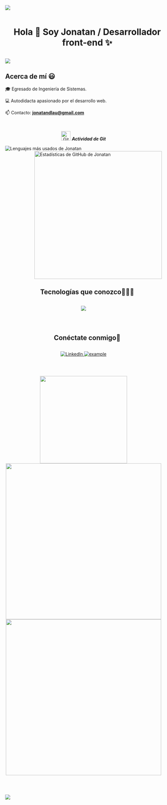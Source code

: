 <img src="https://user-images.githubusercontent.com/73097560/115834477-dbab4500-a447-11eb-908a-139a6edaec5c.gif">


<!-- Titulo -->
<div id="user-content-toc">
  <ul align="center">
    <summary><h1 style="display: inline-block">Hola 👋 Soy Jonatan / Desarrollador front-end ✨ </h1></summary>
  </ul>
</div>

<!-- Bienvenida -->
<p>
  <a href="https://github.com/DenverCoder1/readme-typing-svg"><img src="https://readme-typing-svg.herokuapp.com?&font=IBM+Plex+Sans&color=abcdef&size=20&lines=¡Bienvenido+a+mi+perfil+de+GitHub!;Soy+Desarrollador+Web;Estudie+ingenieria+de+sistemas" /></a>
</p>

<!-- Sobre mi -->
<h2>Acerca de mí 😃</h2>
<p align="left">
🎓 Egresado de Ingeniería de Sistemas.
  
💻 Autodidacta apasionado por el desarrollo web. 

📫 Contacto: **jonatandlau@gmail.com**
  </p>

<br>
<p align="center">
 <img src="https://media.giphy.com/media/W5eoZHPpUx9sapR0eu/giphy.gif" width="30" alt="Git"/>&nbsp;<i><b>Actividad de Git</b></i>
</p>
 
<p>
   <img align="left" src="https://github-readme-stats.vercel.app/api/top-langs?username=jonatanLaureano&langs_count=10&show_icons=true&locale=en&layout=compact&theme=chartreuse-dark" alt="Lenguajes más usados de Jonatan" />
</p>
<p>&nbsp;<img align="right" src="https://github-readme-stats.vercel.app/api?username=jonatanLaureano&show_icons=true&locale=en&theme=chartreuse-dark" alt="Estadísticas de GitHub de Jonatan" width="410"/></p>

<br><br><br><br><br><br><br><br>

<div id="user-content-toc">
  <ul align="center">
    <summary><h2 style="display: inline-block">Tecnologías que conozco👨🏻‍💻</h2></summary>
  </ul>
</div>
<!--tech stack icons-->
<p align="center">
  <a href="https://skillicons.dev">
    <img src="https://skillicons.dev/icons?i=html,css,js,git,cpp,github,gitlab,java,mongodb,mysql,linux,nodejs,postman,py,vite,react,angular,tailwind,ts,vscode,discord,figma" />
  </a>
</p>

<br>
<!-- Connect with me -->

<div id="user-content-toc">
  <ul align="center">
    <summary><h2 style="display: inline-block">Conéctate conmigo🤝</h2></summary>
  </ul>
</div>

<p align ="center">
  
  <a href="https://www.linkedin.com/in/jonatan-laureano-alfaro-bb41682b4/" target="_blank">
    <img alt="LinkedIn" src="https://img.shields.io/badge/LinkedIn-0077B5?style=for-the-badge&logo=linkedin&logoColor=white">
  </a>  
  <a href="mailto:jonatandlau@gmail.com?subject=Feedback%20From%20Github&body=Hello," target="_blank">
    <img src="https://img.shields.io/badge/Gmail-D14836?style=for-the-badge&logo=gmail&logoColor=white" alt="example"/>
  </a>
    
  </p>
</div>

<br><br>

<p align="center">
  <img src="https://user-images.githubusercontent.com/74038190/212750680-266fa8aa-39f1-4e8b-8873-7181dbaf3d7c.gif" width="280">
  <img src="https://user-images.githubusercontent.com/74038190/225813708-98b745f2-7d22-48cf-9150-083f1b00d6c9.gif" width="500">
  <img src="https://user-images.githubusercontent.com/74038190/212284158-e840e285-664b-44d7-b79b-e264b5e54825.gif" width="500">
</p>

<br><br>

<img src="https://user-images.githubusercontent.com/73097560/115834477-dbab4500-a447-11eb-908a-139a6edaec5c.gif">


<!--
**jonatanLaureano/jonatanLaureano** is a ✨ _special_ ✨ repository because its `README.md` (this file) appears on your GitHub profile.

Here are some ideas to get you started:

- 🔭 I’m currently working on ...
- 🌱 I’m currently learning ...
- 👯 I’m looking to collaborate on ...
- 🤔 I’m looking for help with ...
- 💬 Ask me about ...
- 📫 How to reach me: ...
- 😄 Pronouns: ...
- ⚡ Fun fact: ...
-->
